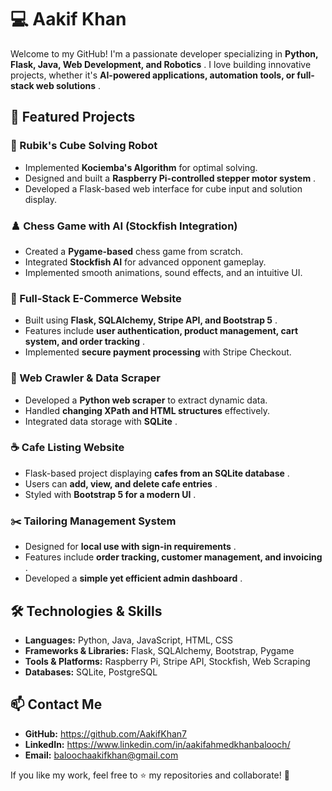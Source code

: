# 💻 Aakif Khan

Welcome to my GitHub! I'm a passionate developer specializing in  **Python, Flask, Java, Web Development, and Robotics** . I love building innovative projects, whether it's  **AI-powered applications, automation tools, or full-stack web solutions** .

## 🚀 Featured Projects

### 🔷 Rubik's Cube Solving Robot

* Implemented **Kociemba's Algorithm** for optimal solving.
* Designed and built a  **Raspberry Pi-controlled stepper motor system** .
* Developed a Flask-based web interface for cube input and solution display.

### ♟️ Chess Game with AI (Stockfish Integration)

* Created a **Pygame-based** chess game from scratch.
* Integrated **Stockfish AI** for advanced opponent gameplay.
* Implemented smooth animations, sound effects, and an intuitive UI.

### 🛒 Full-Stack E-Commerce Website

* Built using  **Flask, SQLAlchemy, Stripe API, and Bootstrap 5** .
* Features include  **user authentication, product management, cart system, and order tracking** .
* Implemented **secure payment processing** with Stripe Checkout.

### 📍 Web Crawler & Data Scraper

* Developed a **Python web scraper** to extract dynamic data.
* Handled **changing XPath and HTML structures** effectively.
* Integrated data storage with  **SQLite** .

### ☕ Cafe Listing Website

* Flask-based project displaying  **cafes from an SQLite database** .
* Users can  **add, view, and delete cafe entries** .
* Styled with  **Bootstrap 5 for a modern UI** .

### ✂️ Tailoring Management System

* Designed for  **local use with sign-in requirements** .
* Features include  **order tracking, customer management, and invoicing** .
* Developed a  **simple yet efficient admin dashboard** .

## 🛠️ Technologies & Skills

* **Languages:** Python, Java, JavaScript, HTML, CSS
* **Frameworks & Libraries:** Flask, SQLAlchemy, Bootstrap, Pygame
* **Tools & Platforms:** Raspberry Pi, Stripe API, Stockfish, Web Scraping
* **Databases:** SQLite, PostgreSQL

## 📫 Contact Me

* **GitHub:** https://github.com/AakifKhan7
* **LinkedIn:** https://www.linkedin.com/in/aakifahmedkhanbalooch/
* **Email:** baloochaakifkhan@gmail.com

If you like my work, feel free to ⭐ my repositories and collaborate! 🚀
